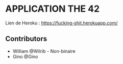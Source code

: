 # APPLICATION THE 42

Lien de Heroku : https://fucking-shit.herokuapp.com/

## Contributors
- William @Wilrib - Non-binaire
- Gino @Gino
